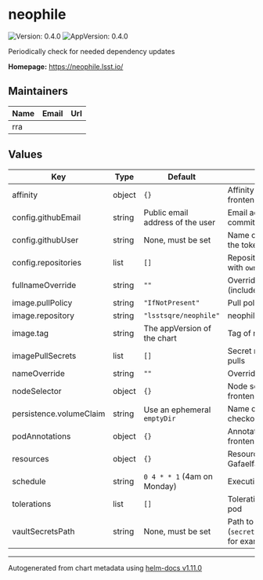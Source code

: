 # neophile

![Version: 0.4.0](https://img.shields.io/badge/Version-0.4.0-informational?style=flat-square) ![AppVersion: 0.4.0](https://img.shields.io/badge/AppVersion-0.4.0-informational?style=flat-square)

Periodically check for needed dependency updates

**Homepage:** <https://neophile.lsst.io/>

## Maintainers

| Name | Email | Url |
| ---- | ------ | --- |
| rra |  |  |

## Values

| Key | Type | Default | Description |
|-----|------|---------|-------------|
| affinity | object | `{}` | Affinity rules for the Gafaelfawr frontend pod |
| config.githubEmail | string | Public email address of the user | Email address to use for GitHub commits |
| config.githubUser | string | None, must be set | Name of the GitHub user (must match the token in the secret) |
| config.repositories | list | `[]` | Repositories to monitor as a list of dicts with `owner` and `repo` keys |
| fullnameOverride | string | `""` | Override the full name for resources (includes the release name) |
| image.pullPolicy | string | `"IfNotPresent"` | Pull policy for the neophile image |
| image.repository | string | `"lsstsqre/neophile"` | neophile image to use |
| image.tag | string | The appVersion of the chart | Tag of neophile image to use |
| imagePullSecrets | list | `[]` | Secret names to use for all Docker pulls |
| nameOverride | string | `""` | Override the base name for resources |
| nodeSelector | object | `{}` | Node selector rules for the Gafaelfawr frontend pod |
| persistence.volumeClaim | string | Use an ephemeral `emptyDir` | Name of an existing PVC to use for checkouts |
| podAnnotations | object | `{}` | Annotations for the Gafaelfawr frontend pod |
| resources | object | `{}` | Resource limits and requests for the Gafaelfawr frontend pod |
| schedule | string | `0 4 * * 1` (4am on Monday) | Execution schedule as a cron string |
| tolerations | list | `[]` | Tolerations for the Gafaelfawr frontend pod |
| vaultSecretsPath | string | None, must be set | Path to the Vault secret (`secret/k8s_operator/<host>/neophile`, for example) |

----------------------------------------------
Autogenerated from chart metadata using [helm-docs v1.11.0](https://github.com/norwoodj/helm-docs/releases/v1.11.0)
